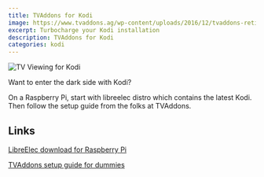 ```yaml
---
title: TVAddons for Kodi
image: https://www.tvaddons.ag/wp-content/uploads/2016/12/tvaddons-retina.png
excerpt: Turbocharge your Kodi installation
description: TVAddons for Kodi
categories: kodi
---
```

![TV Viewing for Kodi](https://i2.wp.com/www.tvaddons.ag/wp-content/uploads/2017/04/Screen-Shot-2017-04-02-at-6.12.46-PM.jpg?w=538&ssl=1)

Want to enter the dark side with Kodi? 

On a Raspberry Pi, start with libreelec distro which contains the latest Kodi. 
Then follow the setup guide from the folks at TVAddons.

## Links
[LibreElec download for Raspberry Pi](https://libreelec.tv/downloads/)

[TVAddons setup guide for dummies](https://www.tvaddons.ag/kodi-addons-dummies/)
